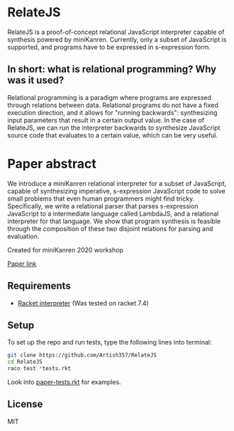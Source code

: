 # RelateJS
RelateJS is a proof-of-concept relational JavaScript interpreter capable of synthesis powered by miniKanren.
Currently, only a subset of JavaScript is supported, and programs have to be expressed in s-expression form.

## In short: what is relational programming? Why was it used?
Relational programming is a paradigm where programs are expressed through relations between data. Relational programs do not have a fixed execution direction, and it allows for "running backwards": synthesizing input parameters that result in a certain output value. In the case of RelateJS, we can run the interpreter backwards to synthesize JavaScript source code that evaluates to a certain value, which can be very useful.

# Paper abstract
We introduce a miniKanren relational interpreter for a subset of JavaScript, capable of synthesizing imperative, s-expression JavaScript code to solve small problems that even human programmers might find tricky. Specifically, we write a relational parser that parses s-expression JavaScript to a intermediate language called LambdaJS, and a relational interpreter for that language.  We show that program synthesis is feasible through the composition of these two disjoint relations for parsing and evaluation.

Created for miniKanren 2020 workshop

[Paper link](example.com)

## Requirements
* [Racket interpreter](https://racket-lang.org/) (Was tested on racket 7.4)

## Setup
To set up the repo and run tests, type the following lines into terminal:
```bash
git clone https://github.com/Artish357/RelateJS
cd RelateJS
raco test *tests.rkt
```
Look into [paper-tests.rkt](paper-tests.rkt) for examples.

## License
MIT
